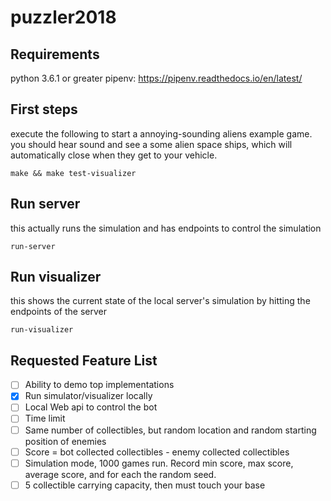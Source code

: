# puzzler2018

## Requirements
python 3.6.1 or greater
pipenv: https://pipenv.readthedocs.io/en/latest/

## First steps
execute the following to start a annoying-sounding aliens example game. you should hear sound and see a some alien space ships, which will automatically close when they get to your vehicle.
```
make && make test-visualizer
```

## Run server
this actually runs the simulation and has endpoints to control the simulation
```
run-server
```

## Run visualizer
this shows the current state of the local server's simulation by hitting the endpoints of the server
```
run-visualizer
```

## Requested Feature List
- [ ] Ability to demo top implementations
- [X] Run simulator/visualizer locally
- [ ] Local Web api to control the bot
- [ ] Time limit
- [ ] Same number of collectibles, but random location and random starting position of enemies
- [ ] Score = bot collected collectibles - enemy collected collectibles
- [ ] Simulation mode, 1000 games run. Record min score, max score, average score, and for each the random seed. 
- [ ] 5 collectible carrying capacity, then must touch your base
